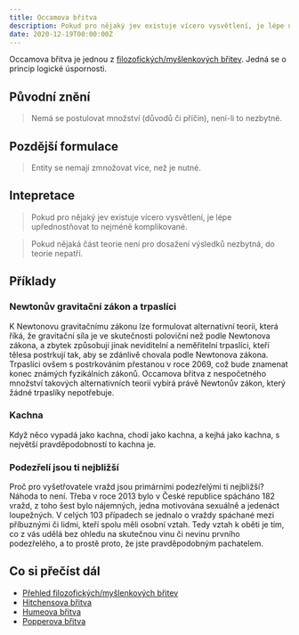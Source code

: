 ```yaml
---
title: Occamova břitva
description: Pokud pro nějaký jev existuje vícero vysvětlení, je lépe upřednostňovat to nejméně komplikované.
date: 2020-12-19T00:00:00Z
---
```

Occamova břitva je jednou z [filozofických/myšlenkových břitev](/filozoficke-myslenkove-britvy/). Jedná se o princip logické úspornosti.

## Původní znění
> Nemá se postulovat množství (důvodů či příčin), není-li to nezbytné.

## Pozdější formulace
> Entity se nemají zmnožovat více, než je nutné.

## Intepretace
> Pokud pro nějaký jev existuje vícero vysvětlení, je lépe upřednostňovat to nejméně komplikované.

> Pokud nějaká část teorie není pro dosažení výsledků nezbytná, do teorie nepatří.

## Příklady
### Newtonův gravitační zákon a trpaslíci
K Newtonovu gravitačnímu zákonu lze formulovat alternativní teorii, která říká, že gravitační síla je ve skutečnosti poloviční než podle Newtonova zákona, a zbytek způsobují jinak neviditelní a neměřitelní trpaslíci, kteří tělesa postrkují tak, aby se zdánlivě chovala podle Newtonova zákona. Trpaslíci ovšem s postrkováním přestanou v roce 2069, což bude znamenat konec známých fyzikálních zákonů. Occamova břitva z nespočetného množství takových alternativních teorií vybírá právě Newtonův zákon, který žádné trpaslíky nepotřebuje.

### Kachna
Když něco vypadá jako kachna, chodí jako kachna, a kejhá jako kachna, s největší pravděpodobností to kachna je.

### Podezřelí jsou ti nejbližší
Proč pro vyšetřovatele vražd jsou primárními podezřelými ti nejbližší? Náhoda to není. Třeba v roce 2013 bylo v České republice spácháno 182 vražd, z toho šest bylo nájemných, jedna motivována sexuálně a jedenáct loupežných. V celých 103 případech se jednalo o vraždy spáchané mezi příbuznými či lidmi, kteří spolu měli osobní vztah. Tedy vztah k oběti je tím, co z vás udělá bez ohledu na skutečnou vinu či nevinu prvního podezřelého, a to prostě proto, že jste pravděpodobným pachatelem.


## Co si přečíst dál
- [Přehled filozofických/myšlenkových břitev](/filozoficke-myslenkove-britvy/)
- [Hitchensova břitva](/hitchensova-britva/)
- [Humeova břitva](/humeova-britva/)
- [Popperova břitva](/popperova-britva/)